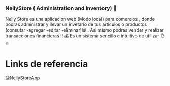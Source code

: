 ### NellyStore  ( Administration and Inventory) 👋

Nelly Store es una aplicacion web (Modo local) para comercios , donde podras administrar y llevar un invetario de tus articulos o productos (consutar -agregar -editar -eliminar)😃 . Asi mismo podras vender y realizar transacciones financieras !! 💰 Es un sistema sencillo e intuitivo de utilizar 👌🔥 

# Links de referencia

@NellyStoreApp
